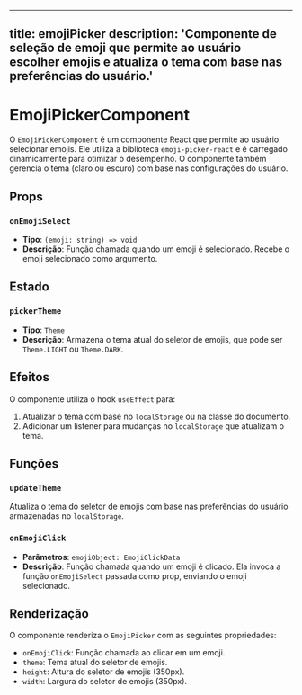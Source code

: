 
---
title: emojiPicker
description: 'Componente de seleção de emoji que permite ao usuário escolher emojis e atualiza o tema com base nas preferências do usuário.'
---

# EmojiPickerComponent

O `EmojiPickerComponent` é um componente React que permite ao usuário selecionar emojis. Ele utiliza a biblioteca `emoji-picker-react` e é carregado dinamicamente para otimizar o desempenho. O componente também gerencia o tema (claro ou escuro) com base nas configurações do usuário.

## Props

### `onEmojiSelect`

- **Tipo**: `(emoji: string) => void`
- **Descrição**: Função chamada quando um emoji é selecionado. Recebe o emoji selecionado como argumento.

## Estado

### `pickerTheme`

- **Tipo**: `Theme`
- **Descrição**: Armazena o tema atual do seletor de emojis, que pode ser `Theme.LIGHT` ou `Theme.DARK`.

## Efeitos

O componente utiliza o hook `useEffect` para:

1. Atualizar o tema com base no `localStorage` ou na classe do documento.
2. Adicionar um listener para mudanças no `localStorage` que atualizam o tema.

## Funções

### `updateTheme`

Atualiza o tema do seletor de emojis com base nas preferências do usuário armazenadas no `localStorage`.

### `onEmojiClick`

- **Parâmetros**: `emojiObject: EmojiClickData`
- **Descrição**: Função chamada quando um emoji é clicado. Ela invoca a função `onEmojiSelect` passada como prop, enviando o emoji selecionado.

## Renderização

O componente renderiza o `EmojiPicker` com as seguintes propriedades:

- `onEmojiClick`: Função chamada ao clicar em um emoji.
- `theme`: Tema atual do seletor de emojis.
- `height`: Altura do seletor de emojis (350px).
- `width`: Largura do seletor de emojis (350px).
